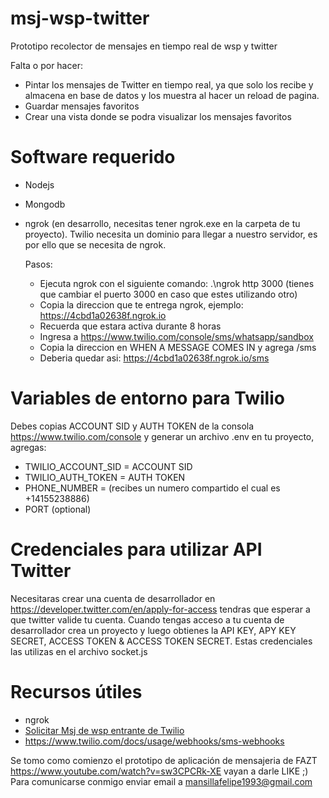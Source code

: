 # msj-wsp-twitter
Prototipo recolector de mensajes en tiempo real de wsp y twitter

Falta o por hacer:
- Pintar los mensajes de Twitter en tiempo real, ya que solo los recibe y almacena en base de datos y los muestra al hacer un reload de pagina.
- Guardar mensajes favoritos
- Crear una vista donde se podra visualizar los mensajes favoritos




# Software requerido
* Nodejs
* Mongodb
* ngrok (en desarrollo, necesitas tener ngrok.exe en la carpeta de tu proyecto). 
Twilio necesita un dominio para llegar a nuestro servidor, es por ello que se necesita de ngrok.

  Pasos:
  - Ejecuta ngrok con el siguiente comando: .\ngrok http 3000 (tienes que cambiar el puerto 3000 en caso que estes utilizando otro)
  - Copia la direccion que te entrega ngrok, ejemplo: https://4cbd1a02638f.ngrok.io
  - Recuerda que estara activa durante 8 horas
  - Ingresa a https://www.twilio.com/console/sms/whatsapp/sandbox  
  - Copia la direccion en WHEN A MESSAGE COMES IN y agrega /sms
  - Deberia quedar asi:  https://4cbd1a02638f.ngrok.io/sms


# Variables de entorno para Twilio
Debes copias ACCOUNT SID y AUTH TOKEN de la consola https://www.twilio.com/console y generar un archivo .env en tu proyecto, agregas:

* TWILIO_ACCOUNT_SID = ACCOUNT SID
* TWILIO_AUTH_TOKEN = AUTH TOKEN 
* PHONE_NUMBER = (recibes un numero compartido el cual es +14155238886)
* PORT (optional)

# Credenciales para utilizar  API Twitter
Necesitaras crear una cuenta de desarrollador en https://developer.twitter.com/en/apply-for-access tendras que esperar
a que twitter valide tu cuenta.
Cuando tengas acceso a tu cuenta de desarrollador crea un proyecto y luego obtienes la API KEY, APY KEY SECRET, ACCESS TOKEN & ACCESS TOKEN SECRET.
Estas credenciales las utilizas en el archivo socket.js


# Recursos útiles
* ngrok
* [Solicitar Msj de wsp entrante de Twilio](https://www.twilio.com/docs/sms/twiml#twilios-request-to-your-application)
* https://www.twilio.com/docs/usage/webhooks/sms-webhooks


Se tomo como comienzo el prototipo de aplicación de mensajeria de FAZT https://www.youtube.com/watch?v=sw3CPCRk-XE 
vayan a darle LIKE ;)
Para comunicarse conmigo enviar email a mansillafelipe1993@gmail.com
